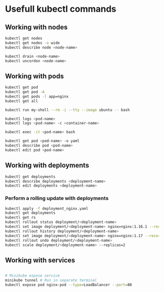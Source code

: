 # Usefull kubectl commands

## Working with nodes
```bash
kubectl get nodes
kubectl get nodes -o wide
kubectl describe node <node-name>

kubectl drain <node-name>
kubectl uncordon <node-name>
```
## Working with pods
```bash
kubectl get pod
kubectl get pod -A
kubectl get pods -l app=nginx
kubectl get all

kubectl run my-shell --rm -i --tty --image ubuntu -- bash

kubectl logs <pod-name>
kubectl logs <pod-name> -c <container-name>

kubectl exec -it <pod-name> bash

kubectl get pod <pod-name> -o yaml
kubectl describe pod <pod-name>
kubectl edit pod <pod-name>
```
## Working with deployments
```bash
kubectl get deployments
kubectl describe deployments <deployment-name>
kubectl edit deployments <deployment-name>
```
### Perform a rolling update with deployments
```bash
kubectl apply -f deployment_nginx.yaml
kubectl get deployments
kubectl get rs
kubectl rollout status deployment/<deployment-name>
kubectl set image deployment/<deployment-name> nginx=nginx:1.16.1 --record
kubectl rollout history deployment/<deployment-name>
kubectl set image deployment/<deployment-name> nginx=nginx:1.17 --record
kubectl rollout undo deployment/<deployment-name>
kubectl scale deployment/<deployment-name> --replicas=2
```

## Working with services

```bash

# Minikube expose service
minikube tunnel # Run in separate terminal
kubectl expose pod nginx-pod --type=LoadBalancer --port=80
```
